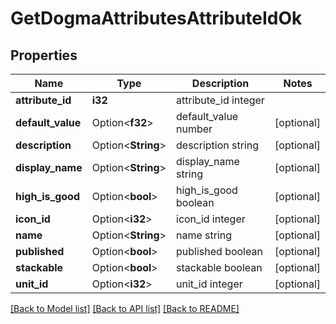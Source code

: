 # GetDogmaAttributesAttributeIdOk

## Properties

Name | Type | Description | Notes
------------ | ------------- | ------------- | -------------
**attribute_id** | **i32** | attribute_id integer | 
**default_value** | Option<**f32**> | default_value number | [optional]
**description** | Option<**String**> | description string | [optional]
**display_name** | Option<**String**> | display_name string | [optional]
**high_is_good** | Option<**bool**> | high_is_good boolean | [optional]
**icon_id** | Option<**i32**> | icon_id integer | [optional]
**name** | Option<**String**> | name string | [optional]
**published** | Option<**bool**> | published boolean | [optional]
**stackable** | Option<**bool**> | stackable boolean | [optional]
**unit_id** | Option<**i32**> | unit_id integer | [optional]

[[Back to Model list]](../README.md#documentation-for-models) [[Back to API list]](../README.md#documentation-for-api-endpoints) [[Back to README]](../README.md)


